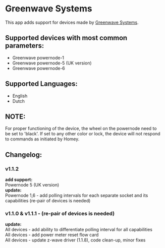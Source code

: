 # Greenwave Systems

This app adds support for devices made by [Greenwave Systems](http://www.greenwavesystems.com).

## Supported devices with most common parameters:
* Greenwave powernode-1
* Greenwave powernode-5 (UK version)
* Greenwave powernode-6

## Supported Languages:
* English
* Dutch

## NOTE:
For proper functioning of the device, the wheel on the powernode need to be set to 'black'.
If set to any other color or lock, the device will not respond to commands as initiated by Homey.

## Changelog:
### v1.1.2
**add support:**   
Powernode 5 (UK version)   
**update:**   
Powernode 1,6 - add polling intervals for each separate socket and its capabilities (re-pair of devices is needed)    

### v1.1.0 & v1.1.1 - (re-pair of devices is needed)
**update:**   
All devices - add ability to differentiate polling interval for all capabilities    
All devices - add power meter reset flow card  
All devices - update z-wave driver (1.1.8), code clean-up, minor fixes   

